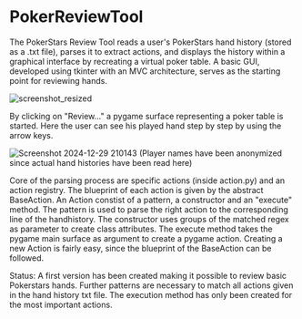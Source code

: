 # PokerReviewTool
The PokerStars Review Tool reads a user's PokerStars hand history (stored as a .txt file), parses it to extract actions, and displays the history within a graphical interface by recreating a virtual poker table. A basic GUI, developed using tkinter with an MVC architecture, serves as the starting point for reviewing hands.

![screenshot_resized](https://github.com/user-attachments/assets/8eeb629d-0b51-4d6b-95b2-42de784be89f)

By clicking on "Review..." a pygame surface representing a poker table is started. Here the user can see his played hand step by step by using the arrow keys. 

![Screenshot 2024-12-29 210143](https://github.com/user-attachments/assets/59acc5c8-4999-4211-a724-46c1bffe58a2)
(Player names have been anonymized since actual hand histories have been read here)

Core of the parsing process are specific actions (inside action.py) and an action registry. The blueprint of each action is given by the abstract BaseAction. An Action constist of a pattern, a constructor and an "execute" method. The pattern is used to parse the right action to the corresponding line of the handhistory. The constructor uses groups of the matched regex as parameter to create class attributes. The execute method takes the pygame main surface as argument to create a pygame action. Creating a new Action is fairly easy, since the blueprint of the BaseAction can be followed. 

Status:
A first version has been created making it possible to review basic Pokerstars hands. Further patterns are necessary to match all actions given in the hand history txt file. The execution method has only been created for the most important actions. 
